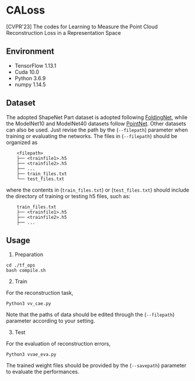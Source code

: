 # CALoss
[CVPR'23] The codes for Learning to Measure the Point Cloud Reconstruction Loss in a Representation Space

## Environment
* TensorFlow 1.13.1
* Cuda 10.0
* Python 3.6.9
* numpy 1.14.5

## Dataset
The adopted ShapeNet Part dataset is adopted following [FoldingNet](http://www.merl.com/research/license#FoldingNet), while the ModelNet10 and ModelNet40 datasets follow [PointNet](https://github.com/charlesq34/pointnet.git). Other datasets can also be used. Just revise the path by the (`--filepath`) parameter when training or evaluating the networks.
The files in (`--filepath`) should be organized as

        <filepath>
        ├── <trainfile1>.h5 
        ├── <trainfile2>.h5
        ├── ...
        ├── train_files.txt
        └── test_files.txt

where the contents in (`train_files.txt`) or (`test_files.txt`) should include the directory of training or testing h5 files, such as:

        train_files.txt
        ├── <trainfile1>.h5
        ├── <trainfile2>.h5
        ├── ...

## Usage

1. Preparation

```
cd ./tf_ops
bash compile.sh
```

2. Train

For the reconstruction task,
```
Python3 vv_cae.py
```

Note that the paths of data should be edited through the (`--filepath`) parameter according to your setting.

3. Test

For the evaluation of reconstruction errors,
```
Python3 vvae_eva.py
```

The trained weight files should be provided by the (`--savepath`) parameter to evaluate the performances.
